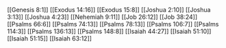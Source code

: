 [[Genesis 8:1]]
[[Exodus 14:16]]
[[Exodus 15:8]]
[[Joshua 2:10]]
[[Joshua 3:13]]
[[Joshua 4:23]]
[[Nehemiah 9:11]]
[[Job 26:12]]
[[Job 38:24]]
[[Psalms 66:6]]
[[Psalms 74:13]]
[[Psalms 78:13]]
[[Psalms 106:7]]
[[Psalms 114:3]]
[[Psalms 136:13]]
[[Psalms 148:8]]
[[Isaiah 44:27]]
[[Isaiah 51:10]]
[[Isaiah 51:15]]
[[Isaiah 63:12]]
